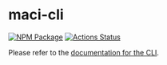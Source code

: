 # maci-cli

[![NPM Package][cli-npm-badge]][cli-npm-link]
[![Actions Status][cli-actions-badge]][cli-actions-link]

Please refer to the [documentation for the
CLI](https://maci.pse.dev/docs/cli).

[cli-npm-badge]: https://img.shields.io/npm/v/maci-cli.svg
[cli-actions-badge]: https://github.com/privacy-scaling-explorations/maci/actions/workflows/e2e.yml/badge.svg
[cli-npm-link]: https://www.npmjs.com/package/maci-cli
[cli-actions-link]: https://github.com/privacy-scaling-explorations/maci/actions?query=workflow%3ACI
